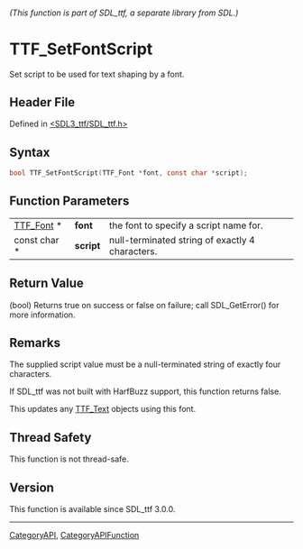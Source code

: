 ###### (This function is part of SDL_ttf, a separate library from SDL.)
# TTF_SetFontScript

Set script to be used for text shaping by a font.

## Header File

Defined in [<SDL3_ttf/SDL_ttf.h>](https://github.com/libsdl-org/SDL_ttf/blob/main/include/SDL3_ttf/SDL_ttf.h)

## Syntax

```c
bool TTF_SetFontScript(TTF_Font *font, const char *script);
```

## Function Parameters

|                        |            |                                                 |
| ---------------------- | ---------- | ----------------------------------------------- |
| [TTF_Font](TTF_Font) * | **font**   | the font to specify a script name for.          |
| const char *           | **script** | null-terminated string of exactly 4 characters. |

## Return Value

(bool) Returns true on success or false on failure; call SDL_GetError() for
more information.

## Remarks

The supplied script value must be a null-terminated string of exactly four
characters.

If SDL_ttf was not built with HarfBuzz support, this function returns
false.

This updates any [TTF_Text](TTF_Text) objects using this font.

## Thread Safety

This function is not thread-safe.

## Version

This function is available since SDL_ttf 3.0.0.

----
[CategoryAPI](CategoryAPI), [CategoryAPIFunction](CategoryAPIFunction)


